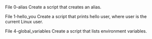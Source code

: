 File 0-alias Create a script that creates an alias.

File 1-hello_you Create a script that prints hello user, where user is the current Linux user.

File 4-global_variables Create a script that lists environment variables.
